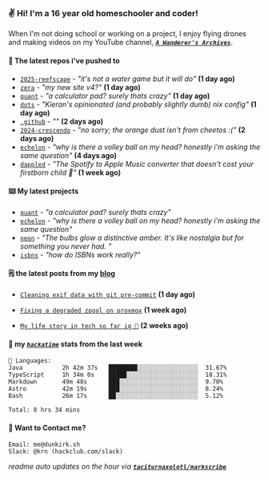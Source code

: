 ### ✌️ Hi! I'm a 16 year old homeschooler and coder!

When I'm not doing school or working on a project, I enjoy flying drones and making videos on my YouTube channel, [**_`A Wanderer's Archives`_**](https://youtube.com/@wanderer.archives).

#### 👷 The latest repos i've pushed to

- [`2025-reefscape`](https://github.com/df1317/2025-reefscape) - _"it's not a water game but it will do"_ **(1 day ago)**
- [`zera`](https://github.com/taciturnaxolotl/zera) - _"my new site v4?"_ **(1 day ago)**
- [`quant`](https://github.com/taciturnaxolotl/quant) - _"a calculator pad? surely thats crazy"_ **(1 day ago)**
- [`dots`](https://github.com/taciturnaxolotl/dots) - _"Kieran's opinionated (and probably slightly dumb) nix config"_ **(1 day ago)**
- [`.github`](https://github.com/thepurplebubble/.github) - _""_ **(2 days ago)**
- [`2024-crescendo`](https://github.com/df1317/2024-crescendo) - _"no sorry; the orange dust isn't from cheetos :("_ **(2 days ago)**
- [`echelon`](https://github.com/taciturnaxolotl/echelon) - _"why is there a volley ball on my head? honestly i'm asking the same question"_ **(4 days ago)**
- [`dappled`](https://github.com/taciturnaxolotl/dappled) - _"The Spotify to Apple Music converter that doesn't cost your firstborn child 🍏"_ **(1 week ago)**

#### ⌨️ My latest projects

- [`quant`](https://github.com/taciturnaxolotl/quant) - _"a calculator pad? surely thats crazy"_
- [`echelon`](https://github.com/taciturnaxolotl/echelon) - _"why is there a volley ball on my head? honestly i'm asking the same question"_
- [`neon`](https://github.com/taciturnaxolotl/neon) - _"The bulbs glow a distinctive amber. It's like nostalgia but for something you never had. "_
- [`isbns`](https://github.com/taciturnaxolotl/isbns) - _"how do ISBNs work really?"_

#### 🗒️ the latest posts from my [blog](https://dunkirk.sh)

- [`Cleaning exif data with git pre-commit`](https://dunkirk.sh/blog/remove-exif-git-hook/) **(1 day ago)**

- [`Fixing a degraded zpool on proxmox`](https://dunkirk.sh/blog/degraded-zpool-proxmox/) **(1 week ago)**

- [`My life story in tech so far ig 🤷`](https://dunkirk.sh/blog/my-life-story-with-tech/) **(2 weeks ago)**



#### 📡 my [_`hackatime`_](https://waka.hackclub.com) stats from the last week

```text
💾 Languages:
Java           2h 42m 37s   ████████░░░░░░░░░░░░░░░░░  31.67%
TypeScript     1h 34m 0s    █████░░░░░░░░░░░░░░░░░░░░  18.31%
Markdown       49m 48s      ███░░░░░░░░░░░░░░░░░░░░░░  9.70%
Astro          42m 19s      ███░░░░░░░░░░░░░░░░░░░░░░  8.24%
Bash           26m 17s      ██░░░░░░░░░░░░░░░░░░░░░░░  5.12%

Total: 8 hrs 34 mins
```

#### 📮 Want to Contact me?

```text
Email: me@dunkirk.sh
Slack: @krn (hackclub.com/slack)
```

_readme auto updates on the hour via [**`taciturnaxolotl/markscribe`**](https://github.com/taciturnaxolotl/markscribe)_
